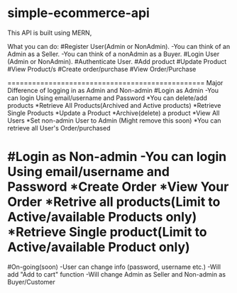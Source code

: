 # simple-ecommerce-api

This API is built using MERN,

What you can do:
#Register User(Admin or NonAdmin).
    -You can think of an Admin as a Seller.
    -You can think of a nonAdmin as a Buyer.
#Login User (Admin or NonAdmin).
#Authenticate User.
#Add product
#Update Product
#View Product/s
#Create order/purchase
#View Order/Purchase

================================================
Major Difference of logging in as Admin and Non-admin
#Login as Admin
  -You can login Using email/username and Password
      *You can delete/add products
      *Retrieve All Products(Archived and Active products)
      *Retrieve Single Products
      *Update a Product
      *Archive(delete) a product
      *View All Users
      *Set non-admin User to Admin (Might remove this soon)
      *You can retrieve all User's Order/purchased
      
#Login as Non-admin
  -You can login Using email/username and Password
      *Create Order
      *View Your Order
      *Retrive all products(Limit to Active/available Products only)
      *Retrieve Single product(Limit to Active/available Product only)
=================
#On-going(soon)
  -User can change info (password, username etc.)
  -Will add "Add to cart" function
  -Will change Admin as Seller and Non-admin as Buyer/Customer
  

